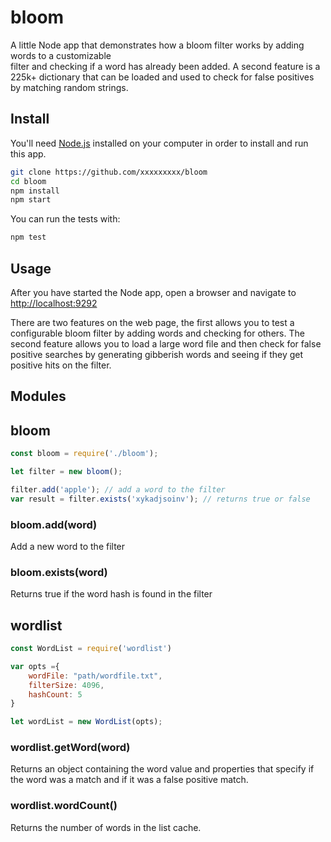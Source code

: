 bloom
=====

A little Node app that demonstrates how a bloom filter works by adding words to a customizable  
filter and checking if a word has already been added.  A second feature is a 225k+ dictionary that 
can be loaded and used to check for false positives by matching random strings.  

Install
-------

You'll need [Node.js](https://nodejs.org) installed on your computer in order to install and run this app.

```sh
git clone https://github.com/xxxxxxxxx/bloom
cd bloom
npm install
npm start 
```

You can run the tests with:
```sh
npm test
```

Usage
-----  

After you have started the Node app, open a browser and navigate to [http://localhost:9292](http://localhost:9292)

There are two features on the web page, the first allows you to test a configurable bloom filter by adding 
words and checking for others.  The second feature allows you to load a large word file and then check for 
false positive searches by generating gibberish words and seeing if they get positive hits on the filter.

Modules
-------

## bloom

```javascript
const bloom = require('./bloom');

let filter = new bloom();

filter.add('apple'); // add a word to the filter
var result = filter.exists('xykadjsoinv'); // returns true or false
```

### bloom.add(word)

Add a new word to the filter

### bloom.exists(word)

Returns true if the word hash is found in the filter  

## wordlist

```javascript
const WordList = require('wordlist')

var opts ={
    wordFile: "path/wordfile.txt",
    filterSize: 4096,
    hashCount: 5
}

let wordList = new WordList(opts);
```

### wordlist.getWord(word)

Returns an object containing the word value and properties that specify if the word
was a match and if it was a false positive match.

### wordlist.wordCount()

Returns the number of words in the list cache.
